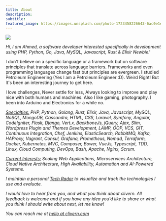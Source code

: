 ```yaml
---
title: About
description:
subtitle:
featured_image: https://images.unsplash.com/photo-1723458226643-6ac0e1e6f1a6?q=75&fm=jpg&w=1000&fit=max
---
```


![](https://images.unsplash.com/photo-1723458226643-6ac0e1e6f1a6?q=75&fm=jpg&w=1000&fit=max)

<em>Hi, I am Ahmed, a software developer interested specifically in development using PHP, Python, Go, Java, MySQL, Javascript, Rust &amp; Elixir Newbie!</em>

I don't believe on a specific language or a framework but on software principles that translate across language barriers. Frameworks and even programming languages change fast but principles are evergreen. I studied Petroleum Engineering (Yes I am a Petroleum Engineer :D). Weird Right! But It's been an interesting journey to get here.

I love challenges, Never settle for less, Always looking to improve and play nice with both humans and machines. Also I like gaming, photography. I been into Arduino and Electronics for a while no.

<em><u>Specialties:</u> PHP, Python, Golang, Rust, Elixir, Java, Javascript, MySQL, NoSQL, MongoDB, Cassandra, HTML, CSS, Laravel, Symfony, Angular, CodeIgniter, Flask, Django, Vert.x, BackboneJs, jQuery, Ajax, Slim, Wordpress Plugin and Themes Development, LAMP, OOP, VCS, GIT, Continuous Integration, Chef, Jenkins, ElasticSearch, RabbitMQ, Kafka, HAProxy, Vagrant, Consul, Grafana, Prometheus, Nomad, Terraform, Docker, Kubernetes, MVC, Composer, Bower, VueJs, Typescript, TDD, Linux, Cloud Computing, DevOps, Bash, Apache, Nginx, Scrum.</em>

<em><u>Current Interests:</u> Scaling Web Applications, Microservices Architecture, Cloud Native Architecture, High Availability, Automation and AI-Powered Systems.</em>

<em>I maintain a personal [Tech Radar](https://radar.thoughtworks.com/?documentId=https%3A%2F%2Fraw.githubusercontent.com%2FClivern%2FAnubis%2Fmain%2Ftradar.json) to visualize and track the technologies I use and evaluate.</em>

<em>I would love to hear from you, and what you think about clivern. All feedback is welcome and if you have any idea you'd like to share or what you think I should write about next, let me know!</em>

<em>You can reach me at [hello at clivern.com](mailto:hello@clivern.com)</em>
